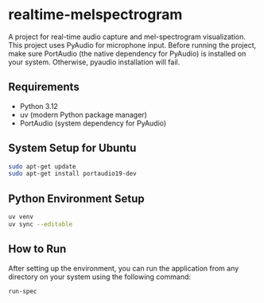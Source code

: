 # realtime-melspectrogram
A project for real-time audio capture and mel-spectrogram visualization. This project uses PyAudio for microphone input.
Before running the project, make sure PortAudio (the native dependency for PyAudio) is installed on your system. Otherwise, pyaudio installation will fail.


## Requirements
* Python 3.12
* uv (modern Python package manager)
* PortAudio (system dependency for PyAudio)


## System Setup for Ubuntu
```bash
sudo apt-get update
sudo apt-get install portaudio19-dev
```


## Python Environment Setup
```bash
uv venv
uv sync --editable
```

## How to Run
After setting up the environment, you can run the application from any directory on your system using the following command:
```bash
run-spec
```
